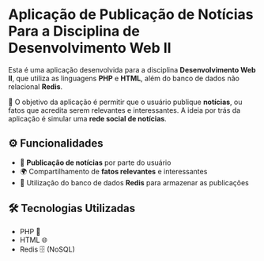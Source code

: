 # Aplicação de Publicação de Notícias Para a Disciplina de Desenvolvimento Web II

Esta é uma aplicação desenvolvida para a disciplina **Desenvolvimento Web II**, que utiliza as linguagens **PHP** e **HTML**, além do banco de dados não relacional **Redis**. 

📰 O objetivo da aplicação é permitir que o usuário publique **notícias**, ou fatos que acredita serem relevantes e interessantes. A ideia por trás da aplicação é simular uma **rede social de notícias**.

## ⚙️ Funcionalidades
- 📝 **Publicação de notícias** por parte do usuário
- 🌍 Compartilhamento de **fatos relevantes** e interessantes
- 🚀 Utilização do banco de dados **Redis** para armazenar as publicações

## 🛠️ Tecnologias Utilizadas
- PHP 🐘
- HTML 🌐
- Redis 🗄️ (NoSQL)
